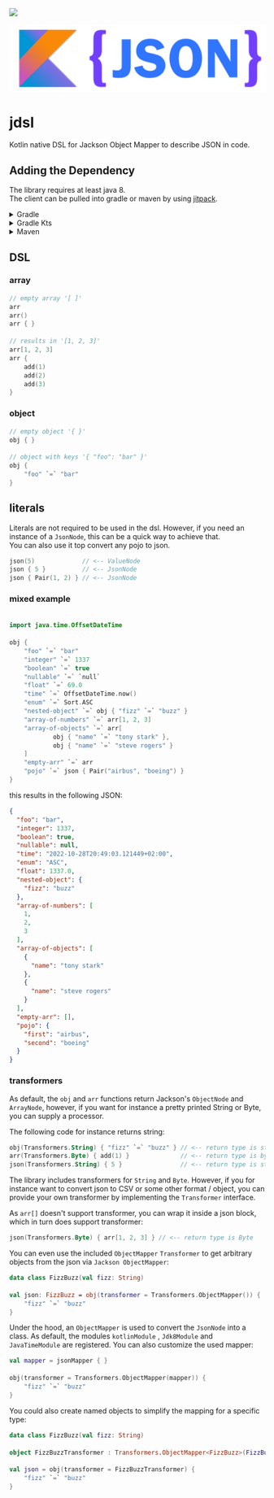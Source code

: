 [![](https://jitpack.io/v/cmdjulian/jdsl.svg)](https://jitpack.io/#cmdjulian/jdsl)

![](logo.png)

# jdsl

Kotlin native DSL for Jackson Object Mapper to describe JSON in code.

## Adding the Dependency

The library requires at least java 8.  
The client can be pulled into gradle or maven by using [jitpack](https://jitpack.io/#cmdjulian/jdsl).

<details>
<summary>Gradle</summary>

```groovy
repositories {
    maven { url 'https://jitpack.io' }
}


dependencies {
    implementation 'com.github.cmdjulian:jdsl:{VERSION}'
}
```

</details>

<details>
<summary>Gradle Kts</summary>

```kotlin
repositories {
    maven(url = "https://jitpack.io")
}


dependencies {
    implementation("com.github.cmdjulian:jdsl:{VERSION}")
}
```

</details>

<details>
<summary>Maven</summary>

```xml

<project xmlns="http://maven.apache.org/POM/4.0.0" xmlns:xsi="http://www.w3.org/2001/XMLSchema-instance"
         xsi:schemaLocation="http://maven.apache.org/POM/4.0.0 http://maven.apache.org/xsd/maven-4.0.0.xsd">

    ...

    <repositories>
        <repository>
            <id>jitpack.io</id>
            <url>https://jitpack.io</url>
        </repository>
    </repositories>

    ...

    <dependencies>
        <dependency>
            <groupId>com.github.cmdjulian</groupId>
            <artifactId>jdsl</artifactId>
            <version>{VERSION}</version>
        </dependency>
    </dependencies>
</project>
```

</details>

## DSL

### array

```kotlin
// empty array '[ ]'
arr
arr()
arr { }

// results in '[1, 2, 3]'
arr[1, 2, 3]
arr {
    add(1)
    add(2)
    add(3)
}
```

### object

```kotlin
// empty object '{ }'
obj { }

// object with keys '{ "foo": "bar" }'
obj {
    "foo" `=` "bar"
}
```

## literals

Literals are not required to be used in the dsl. However, if you need an instance of a `JsonNode`, this can be a quick
way to achieve that.  
You can also use it top convert any pojo to json.

```kotlin
json(5)             // <-- ValueNode
json { 5 }          // <-- JsonNode
json { Pair(1, 2) } // <-- JsonNode
```

### mixed example

```kotlin

import java.time.OffsetDateTime

obj {
    "foo" `=` "bar"
    "integer" `=` 1337
    "boolean" `=` true
    "nullable" `=` `null`
    "float" `=` 69.0
    "time" `=` OffsetDateTime.now()
    "enum" `=` Sort.ASC
    "nested-object" `=` obj { "fizz" `=` "buzz" }
    "array-of-numbers" `=` arr[1, 2, 3]
    "array-of-objects" `=` arr[
            obj { "name" `=` "tony stark" },
            obj { "name" `=` "steve rogers" }
    ]
    "empty-arr" `=` arr
    "pojo" `=` json { Pair("airbus", "boeing") }
}

```

this results in the following JSON:

```json
{
  "foo": "bar",
  "integer": 1337,
  "boolean": true,
  "nullable": null,
  "time": "2022-10-28T20:49:03.121449+02:00",
  "enum": "ASC",
  "float": 1337.0,
  "nested-object": {
    "fizz": "buzz"
  },
  "array-of-numbers": [
    1,
    2,
    3
  ],
  "array-of-objects": [
    {
      "name": "tony stark"
    },
    {
      "name": "steve rogers"
    }
  ],
  "empty-arr": [],
  "pojo": {
    "first": "airbus",
    "second": "boeing"
  }
}
```

### transformers

As default, the `obj` and `arr` functions return Jackson's `ObjectNode` and `ArrayNode`, however, if you want for
instance a pretty printed String or Byte, you can supply a processor.

The following code for instance returns string:

```kotlin
obj(Transformers.String) { "fizz" `=` "buzz" } // <-- return type is string
arr(Transformers.Byte) { add(1) }              // <-- return type is byte
json(Transformers.String) { 5 }                // <-- return type is string
```

The library includes transformers for `String` and `Byte`. However, if you for instance want to convert json to CSV or
some other format / object, you can provide your own transformer by implementing the `Transformer` interface.

As `arr[]` doesn't support transformer, you can wrap it inside a json block, which in turn does support transformer:

```kotlin
json(Transformers.Byte) { arr[1, 2, 3] } // <-- return type is Byte
```

You can even use the included `ObjectMapper` `Transformer` to get arbitrary objects from the json
via `Jackson ObjectMapper`:

```kotlin
data class FizzBuzz(val fizz: String)

val json: FizzBuzz = obj(transformer = Transformers.ObjectMapper()) {
    "fizz" `=` "buzz"
}
```

Under the hood, an `ObjectMapper` is used to convert the `JsonNode` into a class. As default, the modules `kotlinModule`
, `Jdk8Module` and `JavaTimeModule` are registered. You can also customize the used mapper:

```kotlin
val mapper = jsonMapper { }

obj(transformer = Transformers.ObjectMapper(mapper)) {
    "fizz" `=` "buzz"
}
```

You could also create named objects to simplify the mapping for a specific type:

```kotlin
data class FizzBuzz(val fizz: String)

object FizzBuzzTransformer : Transformers.ObjectMapper<FizzBuzz>(FizzBuzz::class.java)

val json = obj(transformer = FizzBuzzTransformer) {
    "fizz" `=` "buzz"
}
```
